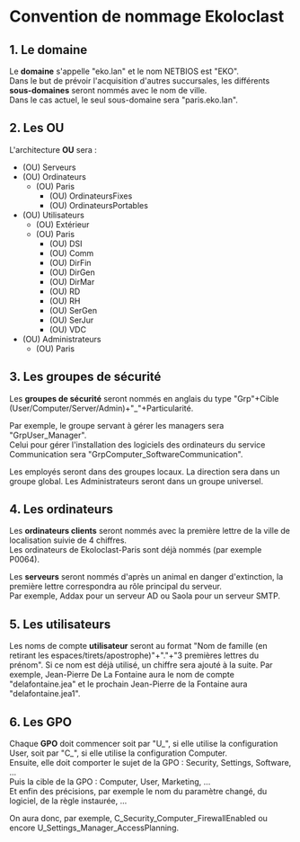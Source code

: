 # Convention de nommage Ekoloclast 

## 1. Le domaine
Le **domaine** s'appelle "eko.lan" et le nom NETBIOS est "EKO".  
Dans le but de prévoir l'acquisition d'autres succursales, les différents **sous-domaines** seront nommés avec le nom de ville.  
Dans le cas actuel, le seul sous-domaine sera "paris.eko.lan".  

## 2. Les OU
L'architecture **OU** sera :  
- (OU) Serveurs  
- (OU) Ordinateurs  
	- (OU) Paris  
		- (OU) OrdinateursFixes  
		- (OU) OrdinateursPortables  
- (OU) Utilisateurs  
	- (OU) Extérieur 
	- (OU) Paris  
		- (OU) DSI  
		- (OU) Comm  
		- (OU) DirFin  
		- (OU) DirGen  
		- (OU) DirMar  
		- (OU) RD  
		- (OU) RH  
		- (OU) SerGen  
		- (OU) SerJur  
		- (OU) VDC  
- (OU) Administrateurs  
	- (OU) Paris  
	
## 3. Les groupes de sécurité
Les **groupes de sécurité** seront nommés en anglais du type "Grp"+Cible (User/Computer/Server/Admin)+"_"+Particularité.  

Par exemple, le groupe servant à gérer les managers sera "GrpUser_Manager".  
Celui pour gérer l'installation des logiciels des ordinateurs du service Communication sera "GrpComputer_SoftwareCommunication".  

Les employés seront dans des groupes locaux. La direction sera dans un groupe global. Les Administrateurs seront dans un groupe universel.  

## 4. Les ordinateurs
Les **ordinateurs clients** seront nommés avec la première lettre de la ville de localisation suivie de 4 chiffres.  
Les ordinateurs de Ekoloclast-Paris sont déjà nommés (par exemple P0064).  

Les **serveurs** seront nommés d'après un animal en danger d'extinction, la première lettre correspondra au rôle principal du serveur.  
Par exemple, Addax pour un serveur AD ou Saola pour un serveur SMTP.

## 5. Les utilisateurs
Les noms de compte **utilisateur** seront au format "Nom de famille (en retirant les espaces/tirets/apostrophe)"+"."+"3 premières lettres du prénom". Si ce nom est déjà utilisé, un chiffre sera ajouté à la suite.
Par exemple, Jean-Pierre De La Fontaine aura le nom de compte "delafontaine.jea" et le prochain Jean-Pierre de la Fontaine aura "delafontaine.jea1".

## 6. Les GPO
Chaque **GPO** doit commencer soit par "U_", si elle utilise la configuration User, soit par "C_", si elle utilise la configuration Computer.  
Ensuite, elle doit comporter le sujet de la GPO : Security, Settings, Software, ...  
Puis la cible de la GPO : Computer, User, Marketing, ...  
Et enfin des précisions, par exemple le nom du paramètre changé, du logiciel, de la règle instaurée, ...  

On aura donc, par exemple, C_Security_Computer_FirewallEnabled ou encore U_Settings_Manager_AccessPlanning.  





